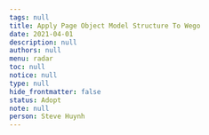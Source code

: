 ```yaml
---
tags: null
title: Apply Page Object Model Structure To Wego
date: 2021-04-01
description: null
authors: null
menu: radar
toc: null
notice: null
type: null
hide_frontmatter: false
status: Adopt
note: null
person: Steve Huynh
---
```


